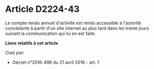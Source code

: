 # Article D2224-43

Le compte rendu annuel d'activité est rendu accessible à l'autorité concédante à partir d'un site internet au plus tard dans
les trente jours suivant la communication qui lui en est faite.

**Liens relatifs à cet article**

_Créé par_:

  - Décret n°2016-496 du 21 avril 2016 - art. 1
